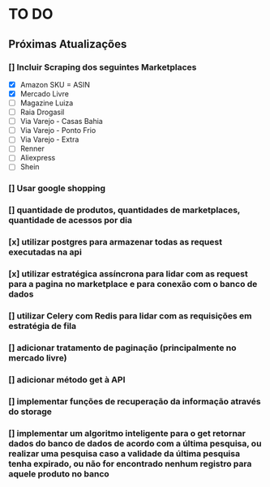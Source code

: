 # TO DO

## Próximas Atualizações

### [] Incluir Scraping dos seguintes Marketplaces

- [x] Amazon SKU = ASIN
- [x] Mercado Livre
- [ ] Magazine Luiza
- [ ] Raia Drogasil
- [ ] Via Varejo - Casas Bahia
- [ ] Via Varejo - Ponto Frio
- [ ] Via Varejo - Extra
- [ ] Renner
- [ ] Aliexpress
- [ ] Shein

### [] Usar google shopping

### [] quantidade de produtos, quantidades de marketplaces, quantidade de acessos por dia

### [x] utilizar postgres para armazenar todas as request executadas na api

### [x] utilizar estratégica assíncrona para lidar com as request para a pagina no marketplace e para conexão com o banco de dados

### [] utilizar Celery com Redis para lidar com as requisições em estratégia de fila

### [] adicionar tratamento de paginação (principalmente no mercado livre)

### [] adicionar método get à API

### [] implementar funções de recuperação da informação através do storage

### [] implementar um algoritmo inteligente para o get retornar dados do banco de dados de acordo com a última pesquisa, ou realizar uma pesquisa caso a validade da última pesquisa tenha expirado, ou não for encontrado nenhum registro para aquele produto no banco
